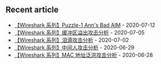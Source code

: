 ## Recent article

* [【Wireshark 系列】Puzzle-1 Ann's Bad AIM](https://zer0-nu1l.github.io/2020/07/13/%E3%80%90Wireshark%20%E7%B3%BB%E5%88%97%E3%80%91Puzzle-1/) - 2020-07-12
* [【Wireshark 系列】缓冲区溢出攻击分析](https://zer0-nu1l.github.io/2020/07/05/%E3%80%90Wireshark%20%E7%B3%BB%E5%88%97%E3%80%91%E7%BC%93%E5%86%B2%E5%8C%BA%E6%BA%A2%E5%87%BA%E6%94%BB%E5%87%BB%E5%88%86%E6%9E%90/) - 2020-07-05
* [【Wireshark 系列】泪滴攻击分析](https://zer0-nu1l.github.io/2020/07/02/%E3%80%90Wireshark%20%E7%B3%BB%E5%88%97%E3%80%91%E6%B3%AA%E6%BB%B4%E6%94%BB%E5%87%BB%E5%88%86%E6%9E%90/) - 2020-07-02
* [【Wireshark 系列】中间人攻击分析](https://zer0-nu1l.github.io/2020/06/29/%E3%80%90Wireshark-%E7%B3%BB%E5%88%97%E3%80%91%E4%B8%AD%E9%97%B4%E4%BA%BA%E6%94%BB%E5%87%BB%E5%88%86%E6%9E%90/) - 2020-06-29
* [【Wireshark 系列】MAC 地址泛洪攻击分析](https://zer0-nu1l.github.io/2020/06/28/%E3%80%90Wireshark%20%E7%B3%BB%E5%88%97%E3%80%91MAC%20%E5%9C%B0%E5%9D%80%E6%B3%9B%E6%B4%AA%E6%94%BB%E5%87%BB%E5%88%86%E6%9E%90/) - 2020-06-28